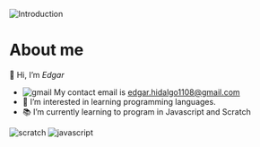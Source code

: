  ![Introduction](https://www.publicdomainpictures.net/pictures/120000/nahled/hi-background.jpg) 
# About me
👋 Hi, I’m *Edgar*
- ![gmail](https://img.shields.io/badge/Gmail-D14836?style=for-the-badge&logo=gmail&logoColor=white) My contact email is edgar.hidalgo1108@gmail.com
- 👀 I’m interested in learning programming languages.
- 📚 I’m currently learning to program in Javascript and Scratch

![scratch](https://img.shields.io/badge/Scratch-4D97FF?style=for-the-badge&logo=Scratch&logoColor=white)  ![javascript](https://img.shields.io/badge/JavaScript-323330?style=for-the-badge&logo=javascript&logoColor=F7DF1E)
